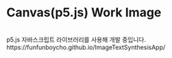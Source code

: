 # Canvas(p5.js) Work Image
<br />
p5.js 자바스크립트 라이브러리를 사용해 개발 중입니다.
<br />
https://funfunboycho.github.io/ImageTextSynthesisApp/

